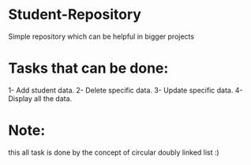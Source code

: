 # Student-Repository
Simple repository which can be helpful in bigger projects
# Tasks that can be done:
 1- Add student data.
 2- Delete specific data.
 3- Update specific data.
 4- Display all the data.

# Note: 
   this all task is done by the concept of circular doubly linked list :)
